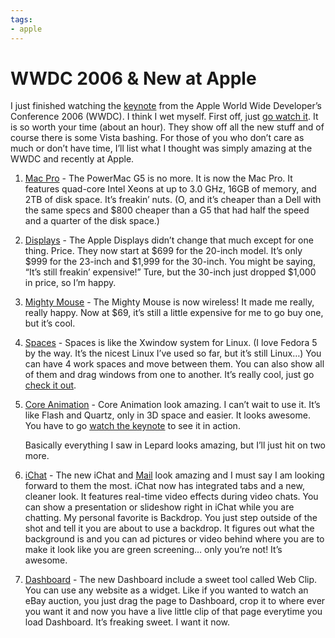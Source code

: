 ```yaml
---
tags:
- apple
---
```


# WWDC 2006 & New at Apple

I just finished watching the [keynote](http://events.apple.com.edgesuite.net/aug_2006/event/index.html) from the Apple World Wide Developer’s Conference 2006 (WWDC). I think I wet myself. First off, just [go watch it](http://events.apple.com.edgesuite.net/aug_2006/event/index.html). It is so worth your time (about an hour). They show off all the new stuff and of course there is some Vista bashing. For those of you who don’t care as much or don’t have time, I’ll list what I thought was simply amazing at the WWDC and recently at Apple.

1. [Mac Pro](http://web.archive.org/web/20060822124043/http://apple.com/macpro) - The PowerMac G5 is no more. It is now the Mac Pro. It features quad-core Intel Xeons at up to 3.0 GHz, 16GB of memory, and 2TB of disk space. It’s freakin’ nuts. (O, and it’s cheaper than a Dell with the same specs and $800 cheaper than a G5 that had half the speed and a quarter of the disk space.)

2. [Displays](http://web.archive.org/web/20060822124043/http://www.apple.com/displays/) - The Apple Displays didn’t change that much except for one thing. Price. They now start at $699 for the 20-inch model. It’s only $999 for the 23-inch and $1,999 for the 30-inch. You might be saying, “It’s still freakin’ expensive!” Ture, but the 30-inch just dropped $1,000 in price, so I’m happy.

3. [Mighty Mouse](http://web.archive.org/web/20060822124043/http://www.apple.com/mightymouse/) - The Mighty Mouse is now wireless! It made me really, really happy. Now at $69, it’s still a little expensive for me to go buy one, but it’s cool.

4. [Spaces](http://web.archive.org/web/20060822124043/http://www.apple.com/macosx/leopard/spaces.html) - Spaces is like the Xwindow system for Linux. (I love Fedora 5 by the way. It’s the nicest Linux I’ve used so far, but it’s still Linux…) You can have 4 work spaces and move between them. You can also show all of them and drag windows from one to another. It’s really cool, just go [check it out](http://web.archive.org/web/20060822124043/http://www.apple.com/macosx/leopard/spaces.html).

5. [Core Animation](http://web.archive.org/web/20060822124043/http://www.apple.com/macosx/leopard/coreanimation.html) - Core Animation look amazing. I can’t wait to use it. It’s like Flash and Quartz, only in 3D space and easier. It looks awesome. You have to go [watch the keynote](http://events.apple.com.edgesuite.net/aug_2006/event/index.html) to see it in action.

    Basically everything I saw in Lepard looks amazing, but I’ll just hit on two more.

6. [iChat](http://web.archive.org/web/20060822124043/http://www.apple.com/macosx/leopard/ichat.html) - The new iChat and [Mail](http://web.archive.org/web/20060822124043/http://www.apple.com/macosx/leopard/mail.html) look amazing and I must say I am looking forward to them the most. iChat now has integrated tabs and a new, cleaner look. It features real-time video effects during video chats. You can show a presentation or slideshow right in iChat while you are chatting. My personal favorite is Backdrop. You just step outside of the shot and tell it you are about to use a backdrop. It figures out what the background is and you can ad pictures or video behind where you are to make it look like you are green screening… only you’re not! It’s awesome.

7. [Dashboard](http://web.archive.org/web/20060822124043/http://www.apple.com/macosx/leopard/dashboard.html) - The new Dashboard include a sweet tool called Web Clip. You can use any website as a widget. Like if you wanted to watch an eBay auction, you just drag the page to Dashboard, crop it to where ever you want it and now you have a live little clip of that page everytime you load Dashboard. It’s freaking sweet. I want it now.

